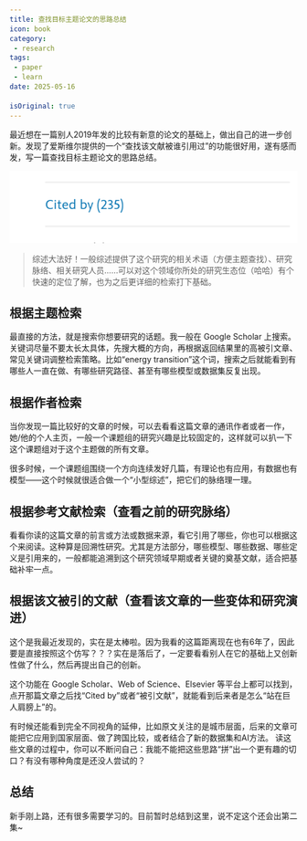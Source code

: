 ```yaml
---
title: 查找目标主题论文的思路总结
icon: book
category:
 - research
tags:
 - paper
 - learn
date: 2025-05-16

isOriginal: true
---
```


最近想在一篇别人2019年发的比较有新意的论文的基础上，做出自己的进一步创新。发现了爱斯维尔提供的一个“查找该文献被谁引用过”的功能很好用，遂有感而发，写一篇查找目标主题论文的思路总结。

<!-- more -->
![位于左侧的一个位置](../../.vuepress/public/assets/images/查找文献的思路/image.png)

> 综述大法好！一般综述提供了这个研究的相关术语（方便主题查找）、研究脉络、相关研究人员……可以对这个领域你所处的研究生态位（哈哈）有个快速的定位了解，也为之后更详细的检索打下基础。

## 根据主题检索

最直接的方法，就是搜索你想要研究的话题。我一般在 Google Scholar 上搜索。关键词尽量不要太长太具体，先搜大概的方向，再根据返回结果里的高被引文章、常见关键词调整检索策略。比如“energy transition”这个词，搜索之后就能看到有哪些人一直在做、有哪些研究路径、甚至有哪些模型或数据集反复出现。


## 根据作者检索

当你发现一篇比较好的文章的时候，可以去看看这篇文章的通讯作者或者一作，她/他的个人主页，一般一个课题组的研究兴趣是比较固定的，这样就可以扒一下这个课题组对于这个主题做的所有文章。

很多时候，一个课题组围绕一个方向连续发好几篇，有理论也有应用，有数据也有模型——这个时候就很适合做一个“小型综述”，把它们的脉络理一理。


## 根据参考文献检索（查看之前的研究脉络）

看看你读的这篇文章的前言或方法或数据来源，看它引用了哪些，你也可以根据这个来阅读。这种算是回溯性研究。尤其是方法部分，哪些模型、哪些数据、哪些定义是引用来的，一般都能追溯到这个研究领域早期或者关键的奠基文献，适合把基础补牢一点。

## 根据该文被引的文献（查看该文章的一些变体和研究演进）

这个是我最近发现的，实在是太棒啦。因为我看的这篇距离现在也有6年了，因此要是直接按照这个仿写？？？实在是落后了，一定要看看别人在它的基础上又创新性做了什么，然后再提出自己的创新。

这个功能在 Google Scholar、Web of Science、Elsevier 等平台上都可以找到，点开那篇文章之后找“Cited by”或者“被引文献”，就能看到后来者是怎么“站在巨人肩膀上”的。

有时候还能看到完全不同视角的延伸，比如原文关注的是城市层面，后来的文章可能把它应用到国家层面、做了跨国比较，或者结合了新的数据集和AI方法。
读这些文章的过程中，你可以不断问自己：我能不能把这些思路“拼”出一个更有趣的切口？有没有哪种角度是还没人尝试的？

## 总结
新手刚上路，还有很多需要学习的。目前暂时总结到这里，说不定这个还会出第二集~
